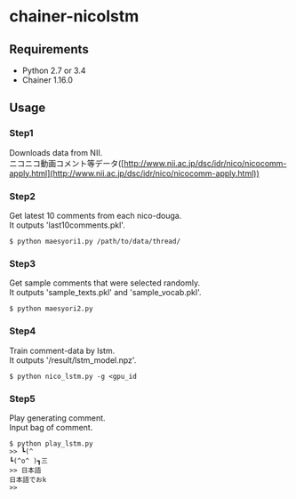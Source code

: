 # chainer-nicolstm

## Requirements
- Python 2.7 or 3.4
- Chainer 1.16.0

## Usage
### Step1
Downloads data from NII.   
ニコニコ動画コメント等データ([http://www.nii.ac.jp/dsc/idr/nico/nicocomm-apply.html](http://www.nii.ac.jp/dsc/idr/nico/nicocomm-apply.html))

### Step2
Get latest 10 comments from each nico-douga.   
It outputs 'last10comments.pkl'.
```
$ python maesyori1.py /path/to/data/thread/
```

### Step3
Get sample comments that were selected randomly.   
It outputs 'sample_texts.pkl' and 'sample_vocab.pkl'.
```
$ python maesyori2.py
```

### Step4
Train comment-data by lstm.   
It outputs '/result/lstm_model.npz'.
```
$ python nico_lstm.py -g <gpu_id
```
### Step5
Play generating comment.   
Input bag of comment.
```
$ python play_lstm.py
>> ┗(^
┗(^o^ )┓三
>> 日本語
日本語でおk
>> 
````
